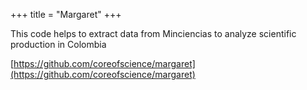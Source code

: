 +++
title = "Margaret"
+++

This code helps to extract data from Minciencias to analyze scientific
production in Colombia

[https://github.com/coreofscience/margaret](https://github.com/coreofscience/margaret)
